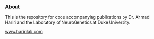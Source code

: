 ### About
This is the repository for code accompanying publications by Dr. Ahmad Hariri and the Laboratory of NeuroGenetics at Duke University.

www.haririlab.com
